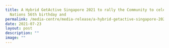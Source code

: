 ```yaml
---
title: A Hybrid GetActive Singapore 2021 to rally the Community to celebrate the
  Nations 56th birthday and
permalink: /media-centre/media-release/a-hybrid-getactive-singapore-2021-to-rally-the-community-to-celebrate/
date: 2021-07-23
layout: post
description: ""
image: ""
---
```

